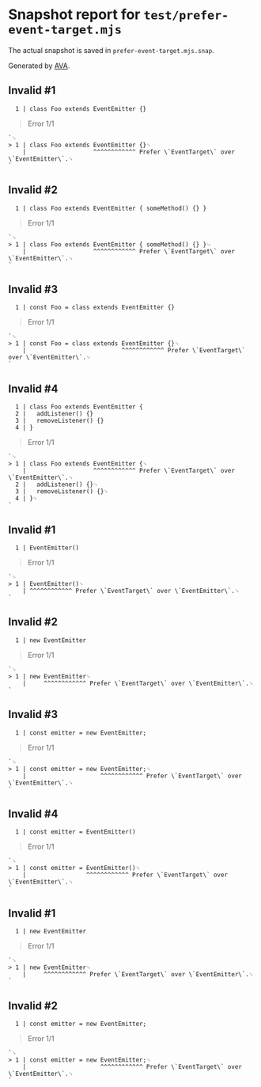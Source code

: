 # Snapshot report for `test/prefer-event-target.mjs`

The actual snapshot is saved in `prefer-event-target.mjs.snap`.

Generated by [AVA](https://avajs.dev).

## Invalid #1
      1 | class Foo extends EventEmitter {}

> Error 1/1

    `␊
    > 1 | class Foo extends EventEmitter {}␊
        |                   ^^^^^^^^^^^^ Prefer \`EventTarget\` over \`EventEmitter\`.␊
    `

## Invalid #2
      1 | class Foo extends EventEmitter { someMethod() {} }

> Error 1/1

    `␊
    > 1 | class Foo extends EventEmitter { someMethod() {} }␊
        |                   ^^^^^^^^^^^^ Prefer \`EventTarget\` over \`EventEmitter\`.␊
    `

## Invalid #3
      1 | const Foo = class extends EventEmitter {}

> Error 1/1

    `␊
    > 1 | const Foo = class extends EventEmitter {}␊
        |                           ^^^^^^^^^^^^ Prefer \`EventTarget\` over \`EventEmitter\`.␊
    `

## Invalid #4
      1 | class Foo extends EventEmitter {
      2 | 	addListener() {}
      3 | 	removeListener() {}
      4 | }

> Error 1/1

    `␊
    > 1 | class Foo extends EventEmitter {␊
        |                   ^^^^^^^^^^^^ Prefer \`EventTarget\` over \`EventEmitter\`.␊
      2 | 	addListener() {}␊
      3 | 	removeListener() {}␊
      4 | }␊
    `

## Invalid #1
      1 | EventEmitter()

> Error 1/1

    `␊
    > 1 | EventEmitter()␊
        | ^^^^^^^^^^^^ Prefer \`EventTarget\` over \`EventEmitter\`.␊
    `

## Invalid #2
      1 | new EventEmitter

> Error 1/1

    `␊
    > 1 | new EventEmitter␊
        |     ^^^^^^^^^^^^ Prefer \`EventTarget\` over \`EventEmitter\`.␊
    `

## Invalid #3
      1 | const emitter = new EventEmitter;

> Error 1/1

    `␊
    > 1 | const emitter = new EventEmitter;␊
        |                     ^^^^^^^^^^^^ Prefer \`EventTarget\` over \`EventEmitter\`.␊
    `

## Invalid #4
      1 | const emitter = EventEmitter()

> Error 1/1

    `␊
    > 1 | const emitter = EventEmitter()␊
        |                 ^^^^^^^^^^^^ Prefer \`EventTarget\` over \`EventEmitter\`.␊
    `

## Invalid #1
      1 | new EventEmitter

> Error 1/1

    `␊
    > 1 | new EventEmitter␊
        |     ^^^^^^^^^^^^ Prefer \`EventTarget\` over \`EventEmitter\`.␊
    `

## Invalid #2
      1 | const emitter = new EventEmitter;

> Error 1/1

    `␊
    > 1 | const emitter = new EventEmitter;␊
        |                     ^^^^^^^^^^^^ Prefer \`EventTarget\` over \`EventEmitter\`.␊
    `
